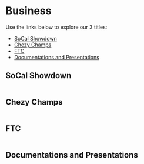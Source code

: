 # Business

Use the links below to explore our 3 titles:

- [SoCal Showdown](#SoCal-Showdown)
- [Chezy Champs](#Chezy-Champs)
- [FTC](#FTC)
- [Documentations and Presentations](#Documentations-and-Presentations)

## SoCal Showdown

```{include} ./BUS/SoCalShowdown.md
```

## Chezy Champs

```{include} ./BUS/ChezyChamps.md
```

## FTC

```{include} ./BUS/FTC.md
```

## Documentations and Presentations

```{include} ./BUS/DocumentationsAndPresentations.md
```
